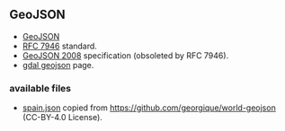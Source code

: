 ## GeoJSON

- [GeoJSON](https://geojson.org/)
- [RFC 7946](https://www.rfc-editor.org/rfc/rfc7946>) standard.
- [GeoJSON 2008](https://geojson.org/geojson-spec.html) 
  specification (obsoleted by RFC 7946).
- [gdal geojson](https://gdal.org/drivers/vector/geojson.html) page. 


### available files 

- [spain.json](spain.json) copied from 
  <https://github.com/georgique/world-geojson> 
  (CC-BY-4.0 License). 

